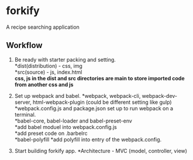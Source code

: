 # forkify
A recipe searching application

## Workflow

1. Be ready with starter packing and setting.  
*dist(distribution) - css, img<br>*src(source) - js, index.html<br>
**css, js in the dist and src directories are main to store imported code from another css and js**


2. Set up webpack and babel.
*webpack, webpack-cli, webpack-dev-server, html-webpack-plugin (could be different setting like gulp)<br>
*webpack.config.js and package.json set up to run webpack on a terminal.<br>
*babel-core, babel-loader and babel-preset-env<br>
*add babel moduel into webpack.config.js<br>
*add preset code on .barbelrc<br>
*babel-polyfill
*add polyfill into entry of the webpack.config.

3. Start building forkify app.
*Architecture - MVC (model, controller, view)<br>
